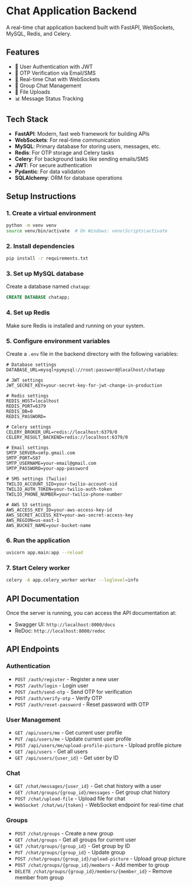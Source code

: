 # Chat Application Backend

A real-time chat application backend built with FastAPI, WebSockets, MySQL, Redis, and Celery.

## Features

- 🔐 User Authentication with JWT
- 📱 OTP Verification via Email/SMS
- 💬 Real-time Chat with WebSockets
- 👥 Group Chat Management
- 📁 File Uploads
- 📊 Message Status Tracking

## Tech Stack

- **FastAPI**: Modern, fast web framework for building APIs
- **WebSockets**: For real-time communication
- **MySQL**: Primary database for storing users, messages, etc.
- **Redis**: For OTP storage and Celery tasks
- **Celery**: For background tasks like sending emails/SMS
- **JWT**: For secure authentication
- **Pydantic**: For data validation
- **SQLAlchemy**: ORM for database operations

## Setup Instructions

### 1. Create a virtual environment

```bash
python -m venv venv
source venv/bin/activate  # On Windows: venv\Scripts\activate
```

### 2. Install dependencies

```bash
pip install -r requirements.txt
```

### 3. Set up MySQL database

Create a database named `chatapp`:

```sql
CREATE DATABASE chatapp;
```

### 4. Set up Redis

Make sure Redis is installed and running on your system.

### 5. Configure environment variables

Create a `.env` file in the backend directory with the following variables:

```
# Database settings
DATABASE_URL=mysql+pymysql://root:password@localhost/chatapp

# JWT settings
JWT_SECRET_KEY=your-secret-key-for-jwt-change-in-production

# Redis settings
REDIS_HOST=localhost
REDIS_PORT=6379
REDIS_DB=0
REDIS_PASSWORD=

# Celery settings
CELERY_BROKER_URL=redis://localhost:6379/0
CELERY_RESULT_BACKEND=redis://localhost:6379/0

# Email settings
SMTP_SERVER=smtp.gmail.com
SMTP_PORT=587
SMTP_USERNAME=your-email@gmail.com
SMTP_PASSWORD=your-app-password

# SMS settings (Twilio)
TWILIO_ACCOUNT_SID=your-twilio-account-sid
TWILIO_AUTH_TOKEN=your-twilio-auth-token
TWILIO_PHONE_NUMBER=your-twilio-phone-number

# AWS S3 settings
AWS_ACCESS_KEY_ID=your-aws-access-key-id
AWS_SECRET_ACCESS_KEY=your-aws-secret-access-key
AWS_REGION=us-east-1
AWS_BUCKET_NAME=your-bucket-name
```

### 6. Run the application

```bash
uvicorn app.main:app --reload
```

### 7. Start Celery worker

```bash
celery -A app.celery_worker worker --loglevel=info
```

## API Documentation

Once the server is running, you can access the API documentation at:

- Swagger UI: `http://localhost:8000/docs`
- ReDoc: `http://localhost:8000/redoc`

## API Endpoints

### Authentication

- `POST /auth/register` - Register a new user
- `POST /auth/login` - Login user
- `POST /auth/send-otp` - Send OTP for verification
- `POST /auth/verify-otp` - Verify OTP
- `POST /auth/reset-password` - Reset password with OTP

### User Management

- `GET /api/users/me` - Get current user profile
- `PUT /api/users/me` - Update current user profile
- `POST /api/users/me/upload-profile-picture` - Upload profile picture
- `GET /api/users` - Get all users
- `GET /api/users/{user_id}` - Get user by ID

### Chat

- `GET /chat/messages/{user_id}` - Get chat history with a user
- `GET /chat/groups/{group_id}/messages` - Get group chat history
- `POST /chat/upload-file` - Upload file for chat
- `WebSocket /chat/ws/{token}` - WebSocket endpoint for real-time chat

### Groups

- `POST /chat/groups` - Create a new group
- `GET /chat/groups` - Get all groups for current user
- `GET /chat/groups/{group_id}` - Get group by ID
- `PUT /chat/groups/{group_id}` - Update group
- `POST /chat/groups/{group_id}/upload-picture` - Upload group picture
- `POST /chat/groups/{group_id}/members` - Add member to group
- `DELETE /chat/groups/{group_id}/members/{member_id}` - Remove member from group 